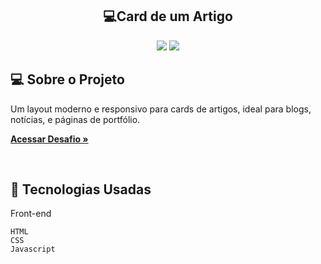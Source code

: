 <h2 align="center"> 💻Card de um Artigo</h2> 

<p align="center">
  

  <img max-width="auto" height="auto"  src="https://github.com/Sara01romao/card-visualizacao-artigo/assets/46323667/ca2da816-7940-421b-8cef-b2e677d35077">


  <img max-width="auto" height="auto"  src="https://github.com/Sara01romao/card-visualizacao-artigo/assets/46323667/73e0ea31-c3bc-4c3a-9bfd-e42cdc388025">

</p> 





## 💻  Sobre o Projeto
Um layout moderno e responsivo para cards de artigos, ideal para blogs, notícias, e páginas de portfólio. 

<a href="https://github.com/Sara01romao/desafio-contato-corretor" target="_blank"><strong>Acessar Desafio »</strong></a>

<br>



## :rocket: Tecnologias Usadas


Front-end 
```
HTML
CSS
Javascript
```






